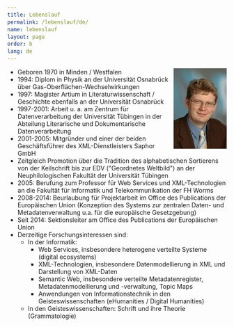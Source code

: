 ```yaml
---
title: Lebenslauf
permalink: /lebenslauf/de/
name: lebenslauf
layout: page
order: b
lang: de
---
```



<img src="/img/Marc_Wilhelm_Kuester.jpg" alt="Photo Marc Wilhelm Küster" style="float:right"/>

- Geboren 1970 in Minden / Westfalen
- 1994: Diplom in Physik an der Universität Osnabrück über Gas-Oberflächen-Wechselwirkungen
- 1997: Magister Artium in Literaturwissenschaft / Geschichte ebenfalls an der Universität Osnabrück
- 1997-2001: Arbeit u. a. am Zentrum für Datenverarbeitung der Universität Tübingen in der Abteilung Literarische und Dokumentarische Datenverarbeitung 
- 2001-2005: Mitgründer und einer der beiden Geschäftsführer des XML-Dienstleisters Saphor GmbH
- Zeitgleich Promotion über die Tradition des alphabetischen Sortierens von der Keilschrift bis zur EDV ("Geordnetes Weltbild") an der Neuphilologischen Fakultät der Universität Tübingen 
- 2005: Berufung zum Professor für Web Services und XML-Technologien an die Fakultät für Informatik und Telekommunikation der FH Worms
- 2008-2014: Beurlaubung für Projektarbeit im Office des Publications der Europäischen Union (Konzeption des Systems zur zentralen Daten- und Metadatenverwaltung u.a. für die europäische Gesetzgebung)
- Seit 2014: Sektionsleiter am Office des Publications der Europäischen Union
- Derzeitige Forschungsinteressen sind: 
  - In der Informatik:
    - Web Services, insbesondere heterogene verteilte Systeme (digital ecosystems)
    - XML-Technologien, insbesondere Datenmodellierung in XML und Darstellung von XML-Daten
    - Semantic Web, insbesondere verteilte Metadatenregister, Metadatenmodellierung und -verwaltung, Topic Maps
    - Anwendungen von Informationstechnik in den Geisteswissenschaften (eHumanities / Digital Humanities)
  - In den Geisteswissenschaften: Schrift und ihre Theorie (Grammatologie)
